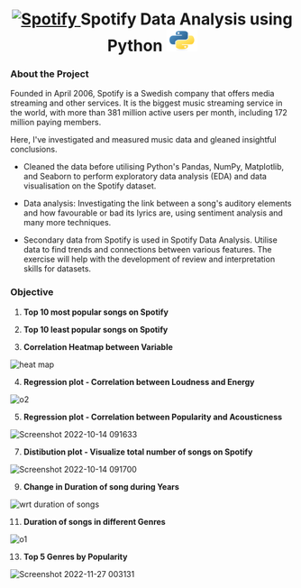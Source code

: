 <h1 align="center"> <a href="https://open.spotify.com/user/exll9wa5yql2llqyi1k5h56qm?si=YkkYuaD7SN60DMjXWo7eTQ&utm_source=copy-link" target="_blank"> <img src="https://github.com/mrankitgupta/Spotify-Data-Analysis-using-Python/blob/main/images/social-spotify.svg" alt="Spotify" width="55" height="40"/> </a> Spotify Data Analysis using Python <a href="https://github.com/mrankitgupta/PythonLessons" target="_blank"> <img src="https://raw.githubusercontent.com/devicons/devicon/master/icons/python/python-original.svg" alt="python" width="55" height="40"/> </a> </h1>

### About the Project

Founded in April 2006, Spotify is a Swedish company that offers media streaming and other services. It is the biggest music streaming service in the world, with more than 381 million active users per month, including 172 million paying members.

Here, I've investigated and measured music data and gleaned insightful conclusions.

- Cleaned the data before utilising Python's Pandas, NumPy, Matplotlib, and Seaborn to perform exploratory data analysis (EDA) and data visualisation on the Spotify dataset.

- Data analysis: Investigating the link between a song's auditory elements and how favourable or bad its lyrics are, using sentiment analysis and many more techniques.

- Secondary data from Spotify is used in Spotify Data Analysis. Utilise data to find trends and connections between various features. The exercise will help with the development of review and interpretation skills for datasets.

### Objective
 
1. **Top 10 most popular songs on Spotify**

2. **Top 10 least popular songs on Spotify**
 
3. **Correlation Heatmap between Variable**

![heat map](https://github.com/patilchetan25/Spotify_Data_Analysis_Using_Python/assets/88223249/65a9a5b2-a6fd-4dfc-b6fd-10cce5b02194)

4. **Regression plot - Correlation between Loudness and Energy**

![o2](https://github.com/patilchetan25/Spotify_Data_Analysis_Using_Python/assets/88223249/be8f80cd-d11c-4d8d-9435-354e9b2e0c09)

5. **Regression plot - Correlation between Popularity and Acousticness**

![Screenshot 2022-10-14 091633](https://github.com/patilchetan25/Spotify_Data_Analysis_Using_Python/assets/88223249/a34e8639-7f19-471e-b1ae-d69abcac75da)

7. **Distibution plot - Visualize total number of songs on Spotify**

![Screenshot 2022-10-14 091700](https://github.com/patilchetan25/Spotify_Data_Analysis_Using_Python/assets/88223249/ba2f71f0-60da-4826-bc79-6419a255e457)

9. **Change in Duration of song during Years**

![wrt duration of songs](https://github.com/patilchetan25/Spotify_Data_Analysis_Using_Python/assets/88223249/005bffc0-5dba-4387-81f6-325f5fcf04b3)

11. **Duration of songs in different Genres**

![o1](https://github.com/patilchetan25/Spotify_Data_Analysis_Using_Python/assets/88223249/f9751ca7-9f6b-4bb5-bf94-4ee34ef32ac6)

13. **Top 5 Genres by Popularity**

![Screenshot 2022-11-27 003131](https://github.com/patilchetan25/Spotify_Data_Analysis_Using_Python/assets/88223249/80bbba93-c69b-40ee-ae30-1c3875af16a0)
